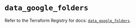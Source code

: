 # `data_google_folders`

Refer to the Terraform Registry for docs: [`data_google_folders`](https://registry.terraform.io/providers/hashicorp/google/6.49.3/docs/data-sources/folders).
